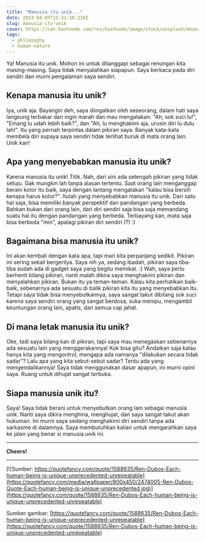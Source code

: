 ```yaml
---
title: "Manusia itu unik..."
date: 2023-04-05T15:31:10.210Z
slug: manusia-itu-unik
cover: https://cdn.hashnode.com/res/hashnode/image/stock/unsplash/mnuxxOaFO1s/upload/5d88d5914a46b5a497f8efd29aaaf646.jpeg
tags:
  - philosophy
  - human-nature
---
```


Ya! Manusia itu unik. Mohon ini untuk ditanggapi sebagai renungan kita masing-masing. Saya tidak menyalahkan siapapun. Saya berkaca pada diri sendiri dan murni pengalaman saya sendiri.

## Kenapa manusia itu unik?

Iya, unik aja. Bayangin deh, saya diingatkan oleh seseorang, dalam hati saya langsung terbakar dan ingin marah dan mau mengatakan: "Ah, sok suci lu!", "Emang lu udah lebih baik?", dan "Ah, lu menghakimi aja, urusin diri lu dulu lah!". Itu yang pernah terpintas dalam pikiran saya. Banyak kata-kata membela diri supaya saya sendiri tidak terlihat buruk di mata orang lain. Unik kan!

## Apa yang menyebabkan manusia itu unik?

Karena manusia itu unik! Titik. Nah, dari sini ada setengah pikiran yang tidak setuju. Gak mungkin lah tanpa alasan tertentu. Saat orang lain menganggap berani kotor itu baik, saya dengan lantang mengatakan "kalau bisa bersih kenapa harus kotor?". Itulah yang menyebabkan manusia itu unik. Dari satu hal saja, bisa memiliki banyak perspektif dan pandangan yang berbeda. Bahkan bukan dari orang lain, dari diri sendiri saja bisa saja memandang suatu hal itu dengan pandangan yang berbeda. Terbayang kan, mata saja bisa berbeda "min", apalagi pikiran diri sendiri (?) :)

## Bagaimana bisa manusia itu unik?

Ini akan kembali dengan kata apa, tapi mari kita perpanjang sedikit. Pikiran ini sering sekali bergerilya. Saya nih ya, sedang ibadah, pikiran saya tiba-tiba sudah ada di gadget saya yang begitu memikat. :) Wah, saya perlu berhenti bilang pikiran, nanti malah dikira saya menghakimi pikiran dan menyalahkan pikiran. Bukan itu ya teman-teman. Kalau kita perhatikan baik-baik, sebenarnya ada sesuatu di balik pikiran kita itu yang menyebabkan itu. Tetapi saya tidak bisa menyebutkannya, saya sangat takut dibilang sok suci karena saya sendiri orang yang sangat berdosa, suka menipu, mengambil keuntungan orang lain, apatis, dan semua cap jahat.

## Di mana letak manusia itu unik?

Oke, tadi saya bilang kan di pikiran, tapi saya mau menegaskan sebenarnya ada sesuatu lain yang menggerakannya! Kok bisa gitu? Andaikan saja kalau hanya kita yang mengontrol, mengapa ada namanya "dilakukan secara tidak sadar"? Lalu apa yang kita sebut-sebut sadar? Tentu ada yang mengendalikannya! Saya tidak menggunakan dasar apapun, ini murni opini saya. Ruang untuk dihujat sangat terbuka.

## Siapa manusia unik itu?

Saya! Saya tidak berani untuk menyebutkan orang lain sebagai manusia unik. Nanti saya dikira menghina, menghujat, dan saya sangat takut akan hukuman. Ini murni saya sedang menghakimi diri sendiri tanpa ada sarkasme di dalamnya. Saya membutuhkan kalian untuk mengarahkan saya ke jalan yang benar si manusia unik ini.

---

**Cheers!**

---

[![Sumber: https://quotefancy.com/quote/1588635/Ren-Dubos-Each-human-being-is-unique-unprecedented-unrepeatable](https://quotefancy.com/media/wallpaper/800x450/2474005-Ren-Dubos-Quote-Each-human-being-is-unique-unprecedented.jpg)](https://quotefancy.com/quote/1588635/Ren-Dubos-Each-human-being-is-unique-unprecedented-unrepeatable)

Sumber gambar: [https://quotefancy.com/quote/1588635/Ren-Dubos-Each-human-being-is-unique-unprecedented-unrepeatable](https://quotefancy.com/quote/1588635/Ren-Dubos-Each-human-being-is-unique-unprecedented-unrepeatable)